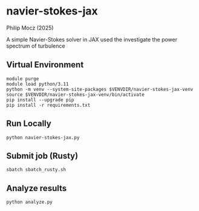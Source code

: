 # navier-stokes-jax

Philip Mocz (2025)

A simple Navier-Stokes solver in JAX
used the investigate the power spectrum of turbulence


## Virtual Environment

```console
module purge
module load python/3.11
python -m venv --system-site-packages $VENVDIR/navier-stokes-jax-venv
source $VENVDIR/navier-stokes-jax-venv/bin/activate
pip install --upgrade pip
pip install -r requirements.txt
```


## Run Locally

```console
python navier-stokes-jax.py
```


## Submit job (Rusty)

```console
sbatch sbatch_rusty.sh
```

## Analyze results

```console
python analyze.py
```
